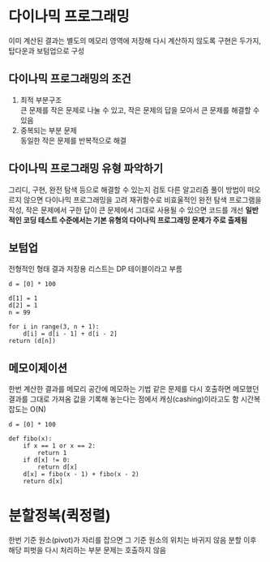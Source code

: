 # 다이나믹 프로그래밍
이미 계산된 결과는 별도의 메모리 영역에 저장해 다시 계산하지 않도록
구현은 두가지, 탑다운과 보텀업으로 구성

## 다이나믹 프로그래밍의 조건
1. 최적 부분구조<br>
큰 문제를 작은 문제로 나눌 수 있고, 작은 문제의 답을 모아서 큰 문제를 해결할 수 있음
2. 중복되는 부분 문제<br>
동일한 작은 문제를 반복적으로 해결

## 다이나믹 프로그래밍 유형 파악하기
그리디, 구현, 완전 탐색 등으로 해결할 수 있는지 검토
다른 알고리즘 풀이 방법이 떠오르지 않으면 다이나믹 프로그래밍을 고려
재귀함수로 비효울적인 완전 탐색 프로그램을 작성, 작은 문제에서 구한 답이 큰 문제에서 그대로 사용될 수 있으면 코드를 개선
**일반적인 코딩 테스트 수준에서는 기본 유형의 다이나믹 프로그래밍 문제가 주로 출제됨**

## 보텀업
전형적인 형태
결과 저장용 리스트는 DP 테이블이라고 부름 

```
d = [0] * 100

d[1] = 1
d[2] = 1
n = 99

for i in range(3, n + 1):
    d[i] = d[i - 1] + d[i - 2]
return (d[n])
```

## 메모이제이션
한번 계산한 결과를 메모리 공간에 메모하는 기법
같은 문제를 다시 호출하면 메모했던 결과를 그대로 가져옴
값을 기록해 놓는다는 점에서 캐싱(cashing)이라고도 함
시간복잡도는 O(N)

```
d = [0] * 100

def fibo(x):
    if x == 1 or x == 2:
        return 1
    if d[x] != 0:
        return d[x]
    d[x] = fibo(x - 1) + fibo(x - 2)
    return d[x]
```

# 분할정복(퀵정렬)
한번 기준 원소(pivot)가 자리를 잡으면 그 기준 원소의 위치는 바귀지 않음
분할 이후 해당 피벗을 다시 처리하는 부분 문제는 호출하지 않음 

